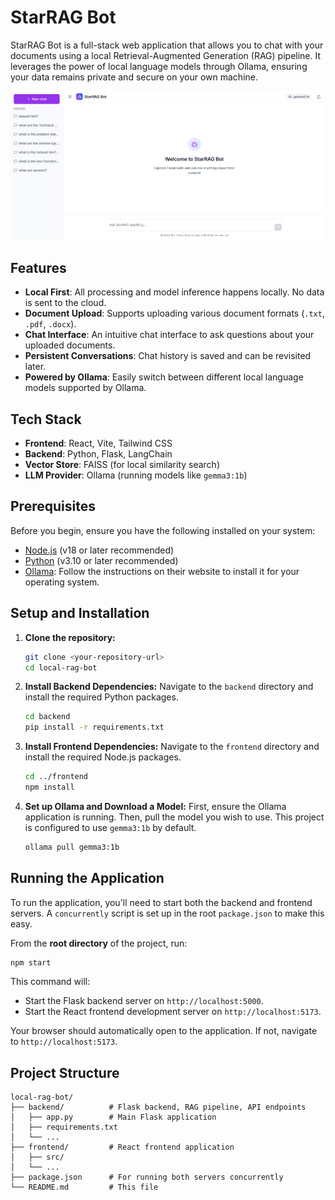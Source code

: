 # StarRAG Bot

StarRAG Bot is a full-stack web application that allows you to chat with your documents using a local Retrieval-Augmented Generation (RAG) pipeline. It leverages the power of local language models through Ollama, ensuring your data remains private and secure on your own machine.

![StarRAG Bot Screenshot](screenshot.png) <!-- You can add a screenshot of your app here -->

## Features

- **Local First**: All processing and model inference happens locally. No data is sent to the cloud.
- **Document Upload**: Supports uploading various document formats (`.txt`, `.pdf`, `.docx`).
- **Chat Interface**: An intuitive chat interface to ask questions about your uploaded documents.
- **Persistent Conversations**: Chat history is saved and can be revisited later.
- **Powered by Ollama**: Easily switch between different local language models supported by Ollama.

## Tech Stack

- **Frontend**: React, Vite, Tailwind CSS
- **Backend**: Python, Flask, LangChain
- **Vector Store**: FAISS (for local similarity search)
- **LLM Provider**: Ollama (running models like `gemma3:1b`)

## Prerequisites

Before you begin, ensure you have the following installed on your system:

- [Node.js](https://nodejs.org/) (v18 or later recommended)
- [Python](https://www.python.org/downloads/) (v3.10 or later recommended)
- [Ollama](https://ollama.com/): Follow the instructions on their website to install it for your operating system.

## Setup and Installation

1.  **Clone the repository:**
    ```bash
    git clone <your-repository-url>
    cd local-rag-bot
    ```

2.  **Install Backend Dependencies:**
    Navigate to the `backend` directory and install the required Python packages.
    ```bash
    cd backend
    pip install -r requirements.txt
    ```

3.  **Install Frontend Dependencies:**
    Navigate to the `frontend` directory and install the required Node.js packages.
    ```bash
    cd ../frontend
    npm install
    ```

4.  **Set up Ollama and Download a Model:**
    First, ensure the Ollama application is running. Then, pull the model you wish to use. This project is configured to use `gemma3:1b` by default.
    ```bash
    ollama pull gemma3:1b
    ```

## Running the Application

To run the application, you'll need to start both the backend and frontend servers. A `concurrently` script is set up in the root `package.json` to make this easy.

From the **root directory** of the project, run:

```bash
npm start
```

This command will:
- Start the Flask backend server on `http://localhost:5000`.
- Start the React frontend development server on `http://localhost:5173`.

Your browser should automatically open to the application. If not, navigate to `http://localhost:5173`.

## Project Structure

```
local-rag-bot/
├── backend/          # Flask backend, RAG pipeline, API endpoints
│   ├── app.py        # Main Flask application
│   ├── requirements.txt
│   └── ...
├── frontend/         # React frontend application
│   ├── src/
│   └── ...
├── package.json      # For running both servers concurrently
└── README.md         # This file
```
